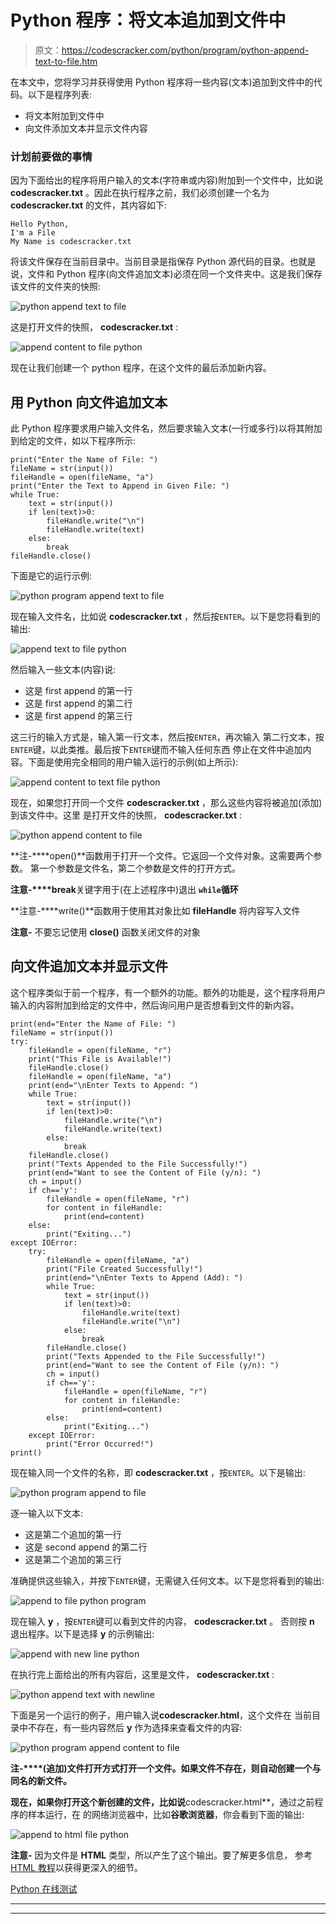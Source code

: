 # Python 程序：将文本追加到文件中

> 原文：<https://codescracker.com/python/program/python-append-text-to-file.htm>

在本文中，您将学习并获得使用 Python 程序将一些内容(文本)追加到文件中的代码。以下是程序列表:

*   将文本附加到文件中
*   向文件添加文本并显示文件内容

### 计划前要做的事情

因为下面给出的程序将用户输入的文本(字符串或内容)附加到一个文件中，比如说 **codescracker.txt** 。因此在执行程序之前，我们必须创建一个名为 **codescracker.txt** 的文件，其内容如下:

```
Hello Python,
I'm a File
My Name is codescracker.txt
```

将该文件保存在当前目录中。当前目录是指保存 Python 源代码的目录。也就是说，文件和 Python 程序(向文件追加文本)必须在同一个文件夹中。这是我们保存该文件的文件夹的快照:

![python append text to file](img/503df2da3e80dd55c5908b0baff38213.png)

这是打开文件的快照， **codescracker.txt** :

![append content to file python](img/b05bce68aa80689516f0871b8fa5cf81.png)

现在让我们创建一个 python 程序，在这个文件的最后添加新内容。

## 用 Python 向文件追加文本

此 Python 程序要求用户输入文件名，然后要求输入文本(一行或多行)以将其附加到给定的文件，如以下程序所示:

```
print("Enter the Name of File: ")
fileName = str(input())
fileHandle = open(fileName, "a")
print("Enter the Text to Append in Given File: ")
while True:
    text = str(input())
    if len(text)>0:
        fileHandle.write("\n")
        fileHandle.write(text)
    else:
        break
fileHandle.close()
```

下面是它的运行示例:

![python program append text to file](img/9afd9460db19a2350a8f1c7ebb50587f.png)

现在输入文件名，比如说 **codescracker.txt** ，然后按`ENTER`。以下是您将看到的输出:

![append text to file python](img/eeded8ebbee29d7bd7d8ff05a2b3c71a.png)

然后输入一些文本(内容)说:

*   这是 first append 的第一行
*   这是 first append 的第二行
*   这是 first append 的第三行

这三行的输入方式是，输入第一行文本，然后按`ENTER`，再次输入 第二行文本，按`ENTER`键，以此类推。最后按下`ENTER`键而不输入任何东西 停止在文件中追加内容。下面是使用完全相同的用户输入运行的示例(如上所示):

![append content to text file python](img/d139b14537cb73b869cd88513ec03b41.png)

现在，如果您打开同一个文件 **codescracker.txt** ，那么这些内容将被追加(添加)到该文件中。这里 是打开文件的快照， **codescracker.txt** :

![python append content to file](img/c463a0de622e1cd76850628ec1b78613.png)

**注-****open()**函数用于打开一个文件。它返回一个文件对象。这需要两个参数。 第一个参数是文件名，第二个参数是文件的打开方式。

**注意-****break**关键字用于(在上述程序中)退出 **`while`循环**

**注意-****write()**函数用于使用其对象比如 **fileHandle** 将内容写入文件

**注意-** 不要忘记使用 **close()** 函数关闭文件的对象

## 向文件追加文本并显示文件

这个程序类似于前一个程序，有一个额外的功能。额外的功能是，这个程序将用户输入的内容附加到给定的文件中，然后询问用户是否想看到文件的新内容。

```
print(end="Enter the Name of File: ")
fileName = str(input())
try:
    fileHandle = open(fileName, "r")
    print("This File is Available!")
    fileHandle.close()
    fileHandle = open(fileName, "a")
    print(end="\nEnter Texts to Append: ")
    while True:
        text = str(input())
        if len(text)>0:
            fileHandle.write("\n")
            fileHandle.write(text)
        else:
            break
    fileHandle.close()
    print("Texts Appended to the File Successfully!")
    print(end="Want to see the Content of File (y/n): ")
    ch = input()
    if ch=='y':
        fileHandle = open(fileName, "r")
        for content in fileHandle:
            print(end=content)
    else:
        print("Exiting...")
except IOError:
    try:
        fileHandle = open(fileName, "a")
        print("File Created Successfully!")
        print(end="\nEnter Texts to Append (Add): ")
        while True:
            text = str(input())
            if len(text)>0:
                fileHandle.write(text)
                fileHandle.write("\n")
            else:
                break
        fileHandle.close()
        print("Texts Appended to the File Successfully!")
        print(end="Want to see the Content of File (y/n): ")
        ch = input()
        if ch=='y':
            fileHandle = open(fileName, "r")
            for content in fileHandle:
                print(end=content)
        else:
            print("Exiting...")
    except IOError:
        print("Error Occurred!")
print()
```

现在输入同一个文件的名称，即 **codescracker.txt** ，按`ENTER`。以下是输出:

![python program append to file](img/21f534aab2a09e1048aad1dc6745c89e.png)

逐一输入以下文本:

*   这是第二个追加的第一行
*   这是 second append 的第二行
*   这是第二个追加的第三行

准确提供这些输入，并按下`ENTER`键，无需键入任何文本。以下是您将看到的输出:

![append to file python program](img/750734b819866f2510841eadf49123b1.png)

现在输入 **y** ，按`ENTER`键可以看到文件的内容， **codescracker.txt** 。 否则按 **n** 退出程序。以下是选择 **y** 的示例输出:

![append with new line python](img/8d975102bbecb01cba2f5ec25ffd805c.png)

在执行完上面给出的所有内容后，这里是文件， **codescracker.txt** :

![python append text with newline](img/7214c2a3bdfe522b6280d5f9f6553e0a.png)

下面是另一个运行的例子，用户输入说**codescracker.html**，这个文件在 当前目录中不存在，有一些内容然后 **y** 作为选择来查看文件的内容:

![python program append content to file](img/8b24a026eb19df499c033c2a766ab677.png)

**注-****(追加)文件打开方式打开一个文件。如果文件不存在，则自动创建一个与 同名的新文件。**

 **现在，如果你打开这个新创建的文件，比如说**codescracker.html**，通过之前程序的样本运行，在 的网络浏览器中，比如**谷歌浏览器**，你会看到下面的输出:

![append to html file python](img/0dffa91b117717696771903dcccefd75.png)

**注意-** 因为文件是 **HTML** 类型，所以产生了这个输出。要了解更多信息， 参考 [HTML 教程](/html/index.htm)以获得更深入的细节。

[Python 在线测试](/exam/showtest.php?subid=10)

* * *

* * ***
